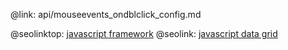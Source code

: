 @link: api/mouseevents_ondblclick_config.md

@seolinktop: [javascript framework](https://webix.com)
@seolink: [javascript data grid](https://webix.com/widget/datatable/)